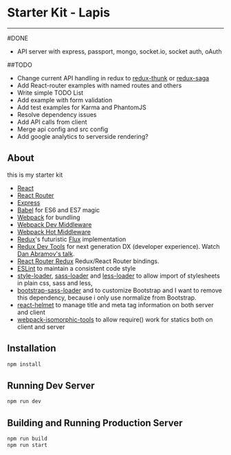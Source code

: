 # Starter Kit - Lapis
---

#DONE
* API server with express, passport, mongo, socket.io, socket auth, oAuth

##TODO
* Change current API handling in redux to [redux-thunk](https://github.com/gaearon/redux-thunk) or [redux-saga](https://github.com/yelouafi/redux-saga)
* Add React-router examples with named routes and others
* Write simple TODO List
* Add example with form validation
* Add test examples for Karma and PhantomJS
* Resolve dependency issues
* Add API calls from client
* Merge api config and src config
* Add google analytics to serverside rendering?

## About
this is my starter kit


* [React](https://github.com/facebook/react)
* [React Router](https://github.com/rackt/react-router)
* [Express](http://expressjs.com)
* [Babel](http://babeljs.io) for ES6 and ES7 magic
* [Webpack](http://webpack.github.io) for bundling
* [Webpack Dev Middleware](http://webpack.github.io/docs/webpack-dev-middleware.html)
* [Webpack Hot Middleware](https://github.com/glenjamin/webpack-hot-middleware)
* [Redux](https://github.com/rackt/redux)'s futuristic [Flux](https://facebook.github.io/react/blog/2014/05/06/flux.html) implementation
* [Redux Dev Tools](https://github.com/gaearon/redux-devtools) for next generation DX (developer experience). Watch [Dan Abramov's talk](https://www.youtube.com/watch?v=xsSnOQynTHs).
* [React Router Redux](https://github.com/reactjs/react-router-redux) Redux/React Router bindings.
* [ESLint](http://eslint.org) to maintain a consistent code style
* [style-loader](https://github.com/webpack/style-loader), [sass-loader](https://github.com/jtangelder/sass-loader) and [less-loader](https://github.com/webpack/less-loader) to allow import of stylesheets in plain css, sass and less,
* [bootstrap-sass-loader](https://github.com/shakacode/bootstrap-sass-loader) and to customize Bootstrap and I want to remove this dependency, because i only use normalize from Bootstrap.
* [react-helmet](https://github.com/nfl/react-helmet) to manage title and meta tag information on both server and client
* [webpack-isomorphic-tools](https://github.com/halt-hammerzeit/webpack-isomorphic-tools) to allow require() work for statics both on client and server


## Installation

```bash
npm install
```

## Running Dev Server

```bash
npm run dev
```


## Building and Running Production Server

```bash
npm run build
npm run start
```
